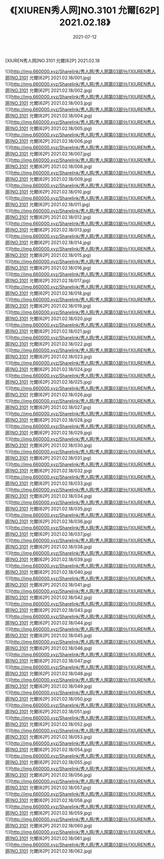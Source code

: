 ﻿---
layout: post
title:  《[XIUREN秀人网]NO.3101 允爾[62P] 2021.02.18》
date:   2021-07-12
img: http://img.660000.xyz/Sharelink/秀人网/秀人网第03部分/[XIUREN秀人网]NO.3101 允爾[62P] 2021.02.18/000.jpg
categories: [美女, 清纯, 唯美]
---

[XIUREN秀人网]NO.3101 允爾[62P] 2021.02.18

  ![](http://img.660000.xyz/Sharelink/秀人网/秀人网第03部分/[XIUREN秀人网]NO.3101 允爾[62P] 2021.02.18/001.jpg) <br> ![](http://img.660000.xyz/Sharelink/秀人网/秀人网第03部分/[XIUREN秀人网]NO.3101 允爾[62P] 2021.02.18/002.jpg) <br> ![](http://img.660000.xyz/Sharelink/秀人网/秀人网第03部分/[XIUREN秀人网]NO.3101 允爾[62P] 2021.02.18/003.jpg) <br> ![](http://img.660000.xyz/Sharelink/秀人网/秀人网第03部分/[XIUREN秀人网]NO.3101 允爾[62P] 2021.02.18/004.jpg) <br> ![](http://img.660000.xyz/Sharelink/秀人网/秀人网第03部分/[XIUREN秀人网]NO.3101 允爾[62P] 2021.02.18/005.jpg) <br> ![](http://img.660000.xyz/Sharelink/秀人网/秀人网第03部分/[XIUREN秀人网]NO.3101 允爾[62P] 2021.02.18/006.jpg) <br> ![](http://img.660000.xyz/Sharelink/秀人网/秀人网第03部分/[XIUREN秀人网]NO.3101 允爾[62P] 2021.02.18/007.jpg) <br> ![](http://img.660000.xyz/Sharelink/秀人网/秀人网第03部分/[XIUREN秀人网]NO.3101 允爾[62P] 2021.02.18/008.jpg) <br> ![](http://img.660000.xyz/Sharelink/秀人网/秀人网第03部分/[XIUREN秀人网]NO.3101 允爾[62P] 2021.02.18/009.jpg) <br> ![](http://img.660000.xyz/Sharelink/秀人网/秀人网第03部分/[XIUREN秀人网]NO.3101 允爾[62P] 2021.02.18/010.jpg) <br> ![](http://img.660000.xyz/Sharelink/秀人网/秀人网第03部分/[XIUREN秀人网]NO.3101 允爾[62P] 2021.02.18/011.jpg) <br> ![](http://img.660000.xyz/Sharelink/秀人网/秀人网第03部分/[XIUREN秀人网]NO.3101 允爾[62P] 2021.02.18/012.jpg) <br> ![](http://img.660000.xyz/Sharelink/秀人网/秀人网第03部分/[XIUREN秀人网]NO.3101 允爾[62P] 2021.02.18/013.jpg) <br> ![](http://img.660000.xyz/Sharelink/秀人网/秀人网第03部分/[XIUREN秀人网]NO.3101 允爾[62P] 2021.02.18/014.jpg) <br> ![](http://img.660000.xyz/Sharelink/秀人网/秀人网第03部分/[XIUREN秀人网]NO.3101 允爾[62P] 2021.02.18/015.jpg) <br> ![](http://img.660000.xyz/Sharelink/秀人网/秀人网第03部分/[XIUREN秀人网]NO.3101 允爾[62P] 2021.02.18/016.jpg) <br> ![](http://img.660000.xyz/Sharelink/秀人网/秀人网第03部分/[XIUREN秀人网]NO.3101 允爾[62P] 2021.02.18/017.jpg) <br> ![](http://img.660000.xyz/Sharelink/秀人网/秀人网第03部分/[XIUREN秀人网]NO.3101 允爾[62P] 2021.02.18/018.jpg) <br> ![](http://img.660000.xyz/Sharelink/秀人网/秀人网第03部分/[XIUREN秀人网]NO.3101 允爾[62P] 2021.02.18/019.jpg) <br> ![](http://img.660000.xyz/Sharelink/秀人网/秀人网第03部分/[XIUREN秀人网]NO.3101 允爾[62P] 2021.02.18/020.jpg) <br> ![](http://img.660000.xyz/Sharelink/秀人网/秀人网第03部分/[XIUREN秀人网]NO.3101 允爾[62P] 2021.02.18/021.jpg) <br> ![](http://img.660000.xyz/Sharelink/秀人网/秀人网第03部分/[XIUREN秀人网]NO.3101 允爾[62P] 2021.02.18/022.jpg) <br> ![](http://img.660000.xyz/Sharelink/秀人网/秀人网第03部分/[XIUREN秀人网]NO.3101 允爾[62P] 2021.02.18/023.jpg) <br> ![](http://img.660000.xyz/Sharelink/秀人网/秀人网第03部分/[XIUREN秀人网]NO.3101 允爾[62P] 2021.02.18/024.jpg) <br> ![](http://img.660000.xyz/Sharelink/秀人网/秀人网第03部分/[XIUREN秀人网]NO.3101 允爾[62P] 2021.02.18/025.jpg) <br> ![](http://img.660000.xyz/Sharelink/秀人网/秀人网第03部分/[XIUREN秀人网]NO.3101 允爾[62P] 2021.02.18/026.jpg) <br> ![](http://img.660000.xyz/Sharelink/秀人网/秀人网第03部分/[XIUREN秀人网]NO.3101 允爾[62P] 2021.02.18/027.jpg) <br> ![](http://img.660000.xyz/Sharelink/秀人网/秀人网第03部分/[XIUREN秀人网]NO.3101 允爾[62P] 2021.02.18/028.jpg) <br> ![](http://img.660000.xyz/Sharelink/秀人网/秀人网第03部分/[XIUREN秀人网]NO.3101 允爾[62P] 2021.02.18/029.jpg) <br> ![](http://img.660000.xyz/Sharelink/秀人网/秀人网第03部分/[XIUREN秀人网]NO.3101 允爾[62P] 2021.02.18/030.jpg) <br> ![](http://img.660000.xyz/Sharelink/秀人网/秀人网第03部分/[XIUREN秀人网]NO.3101 允爾[62P] 2021.02.18/031.jpg) <br> ![](http://img.660000.xyz/Sharelink/秀人网/秀人网第03部分/[XIUREN秀人网]NO.3101 允爾[62P] 2021.02.18/032.jpg) <br> ![](http://img.660000.xyz/Sharelink/秀人网/秀人网第03部分/[XIUREN秀人网]NO.3101 允爾[62P] 2021.02.18/033.jpg) <br> ![](http://img.660000.xyz/Sharelink/秀人网/秀人网第03部分/[XIUREN秀人网]NO.3101 允爾[62P] 2021.02.18/034.jpg) <br> ![](http://img.660000.xyz/Sharelink/秀人网/秀人网第03部分/[XIUREN秀人网]NO.3101 允爾[62P] 2021.02.18/035.jpg) <br> ![](http://img.660000.xyz/Sharelink/秀人网/秀人网第03部分/[XIUREN秀人网]NO.3101 允爾[62P] 2021.02.18/036.jpg) <br> ![](http://img.660000.xyz/Sharelink/秀人网/秀人网第03部分/[XIUREN秀人网]NO.3101 允爾[62P] 2021.02.18/037.jpg) <br> ![](http://img.660000.xyz/Sharelink/秀人网/秀人网第03部分/[XIUREN秀人网]NO.3101 允爾[62P] 2021.02.18/038.jpg) <br> ![](http://img.660000.xyz/Sharelink/秀人网/秀人网第03部分/[XIUREN秀人网]NO.3101 允爾[62P] 2021.02.18/039.jpg) <br> ![](http://img.660000.xyz/Sharelink/秀人网/秀人网第03部分/[XIUREN秀人网]NO.3101 允爾[62P] 2021.02.18/040.jpg) <br> ![](http://img.660000.xyz/Sharelink/秀人网/秀人网第03部分/[XIUREN秀人网]NO.3101 允爾[62P] 2021.02.18/041.jpg) <br> ![](http://img.660000.xyz/Sharelink/秀人网/秀人网第03部分/[XIUREN秀人网]NO.3101 允爾[62P] 2021.02.18/042.jpg) <br> ![](http://img.660000.xyz/Sharelink/秀人网/秀人网第03部分/[XIUREN秀人网]NO.3101 允爾[62P] 2021.02.18/043.jpg) <br> ![](http://img.660000.xyz/Sharelink/秀人网/秀人网第03部分/[XIUREN秀人网]NO.3101 允爾[62P] 2021.02.18/044.jpg) <br> ![](http://img.660000.xyz/Sharelink/秀人网/秀人网第03部分/[XIUREN秀人网]NO.3101 允爾[62P] 2021.02.18/045.jpg) <br> ![](http://img.660000.xyz/Sharelink/秀人网/秀人网第03部分/[XIUREN秀人网]NO.3101 允爾[62P] 2021.02.18/046.jpg) <br> ![](http://img.660000.xyz/Sharelink/秀人网/秀人网第03部分/[XIUREN秀人网]NO.3101 允爾[62P] 2021.02.18/047.jpg) <br> ![](http://img.660000.xyz/Sharelink/秀人网/秀人网第03部分/[XIUREN秀人网]NO.3101 允爾[62P] 2021.02.18/048.jpg) <br> ![](http://img.660000.xyz/Sharelink/秀人网/秀人网第03部分/[XIUREN秀人网]NO.3101 允爾[62P] 2021.02.18/049.jpg) <br> ![](http://img.660000.xyz/Sharelink/秀人网/秀人网第03部分/[XIUREN秀人网]NO.3101 允爾[62P] 2021.02.18/050.jpg) <br> ![](http://img.660000.xyz/Sharelink/秀人网/秀人网第03部分/[XIUREN秀人网]NO.3101 允爾[62P] 2021.02.18/051.jpg) <br> ![](http://img.660000.xyz/Sharelink/秀人网/秀人网第03部分/[XIUREN秀人网]NO.3101 允爾[62P] 2021.02.18/052.jpg) <br> ![](http://img.660000.xyz/Sharelink/秀人网/秀人网第03部分/[XIUREN秀人网]NO.3101 允爾[62P] 2021.02.18/053.jpg) <br> ![](http://img.660000.xyz/Sharelink/秀人网/秀人网第03部分/[XIUREN秀人网]NO.3101 允爾[62P] 2021.02.18/054.jpg) <br> ![](http://img.660000.xyz/Sharelink/秀人网/秀人网第03部分/[XIUREN秀人网]NO.3101 允爾[62P] 2021.02.18/055.jpg) <br> ![](http://img.660000.xyz/Sharelink/秀人网/秀人网第03部分/[XIUREN秀人网]NO.3101 允爾[62P] 2021.02.18/056.jpg) <br> ![](http://img.660000.xyz/Sharelink/秀人网/秀人网第03部分/[XIUREN秀人网]NO.3101 允爾[62P] 2021.02.18/057.jpg) <br> ![](http://img.660000.xyz/Sharelink/秀人网/秀人网第03部分/[XIUREN秀人网]NO.3101 允爾[62P] 2021.02.18/058.jpg) <br> ![](http://img.660000.xyz/Sharelink/秀人网/秀人网第03部分/[XIUREN秀人网]NO.3101 允爾[62P] 2021.02.18/059.jpg) <br> ![](http://img.660000.xyz/Sharelink/秀人网/秀人网第03部分/[XIUREN秀人网]NO.3101 允爾[62P] 2021.02.18/060.jpg) <br> ![](http://img.660000.xyz/Sharelink/秀人网/秀人网第03部分/[XIUREN秀人网]NO.3101 允爾[62P] 2021.02.18/061.jpg) <br> ![](http://img.660000.xyz/Sharelink/秀人网/秀人网第03部分/[XIUREN秀人网]NO.3101 允爾[62P] 2021.02.18/062.jpg) <br>